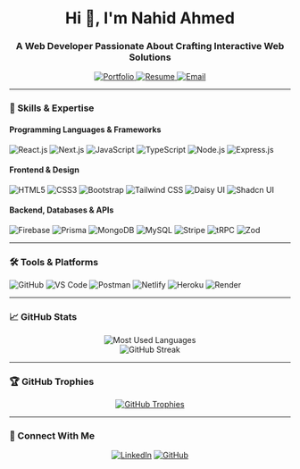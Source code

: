 <h1 align="center">Hi 👋, I'm Nahid Ahmed</h1>
<h3 align="center">A Web Developer Passionate About Crafting Interactive Web Solutions</h3>

<p align="center">
    <a href="https://itsnahid.netlify.app/" target="_blank">
        <img src="https://img.shields.io/badge/-Portfolio-4CAF50?style=for-the-badge&logo=About.me&logoColor=white" alt="Portfolio" />
    </a>
    <a href="https://drive.google.com/file/d/1oortML5fbrtB6oggvL3SlFhcGGyP2pRR/view" target="_blank">
        <img src="https://img.shields.io/badge/-Resume-0077B5?style=for-the-badge&logo=googledrive&logoColor=white" alt="Resume" />
    </a>
    <a href="mailto:ahmednahid1995@gmail.com">
        <img src="https://img.shields.io/badge/-Email-D14836?style=for-the-badge&logo=gmail&logoColor=white" alt="Email" />
    </a>
</p>


---

### 🚀 Skills & Expertise
#### Programming Languages & Frameworks
![React.js](https://img.shields.io/badge/-React.js-61DAFB?logo=react&logoColor=white&style=for-the-badge)
![Next.js](https://img.shields.io/badge/-Next.js-000?logo=nextdotjs&logoColor=white&style=for-the-badge)
![JavaScript](https://img.shields.io/badge/-JavaScript-F7DF1E?logo=javascript&logoColor=black&style=for-the-badge)
![TypeScript](https://img.shields.io/badge/-TypeScript-3178C6?logo=typescript&logoColor=white&style=for-the-badge)
![Node.js](https://img.shields.io/badge/-Node.js-339933?logo=nodedotjs&logoColor=white&style=for-the-badge)
![Express.js](https://img.shields.io/badge/-Express.js-000?logo=express&logoColor=white&style=for-the-badge)

#### Frontend & Design
![HTML5](https://img.shields.io/badge/-HTML5-E34F26?logo=html5&logoColor=white&style=for-the-badge)
![CSS3](https://img.shields.io/badge/-CSS3-1572B6?logo=css3&logoColor=white&style=for-the-badge)
![Bootstrap](https://img.shields.io/badge/-Bootstrap-7952B3?logo=bootstrap&logoColor=white&style=for-the-badge)
![Tailwind CSS](https://img.shields.io/badge/-Tailwind_CSS-06B6D4?logo=tailwindcss&logoColor=white&style=for-the-badge)
![Daisy UI](https://img.shields.io/badge/-Daisy_UI-5A0FC8?logo=daisyui&logoColor=white&style=for-the-badge)
![Shadcn UI](https://img.shields.io/badge/-Shadcn_UI-24292F?logo=tool&logoColor=white&style=for-the-badge)

#### Backend, Databases & APIs
![Firebase](https://img.shields.io/badge/-Firebase-FFCA28?logo=firebase&logoColor=black&style=for-the-badge)
![Prisma](https://img.shields.io/badge/-Prisma-2D3748?logo=prisma&logoColor=white&style=for-the-badge)
![MongoDB](https://img.shields.io/badge/-MongoDB-47A248?logo=mongodb&logoColor=white&style=for-the-badge)
![MySQL](https://img.shields.io/badge/-MySQL-4479A1?logo=mysql&logoColor=white&style=for-the-badge)
![Stripe](https://img.shields.io/badge/-Stripe-008CDD?logo=stripe&logoColor=white&style=for-the-badge)
![tRPC](https://img.shields.io/badge/-tRPC-026AA7?style=for-the-badge)
![Zod](https://img.shields.io/badge/-Zod-000000?style=for-the-badge)

---

### 🛠️ Tools & Platforms
![GitHub](https://img.shields.io/badge/-GitHub-181717?logo=github&logoColor=white&style=for-the-badge)
![VS Code](https://img.shields.io/badge/-VS_Code-007ACC?logo=visualstudiocode&logoColor=white&style=for-the-badge)
![Postman](https://img.shields.io/badge/-Postman-FF6C37?logo=postman&logoColor=white&style=for-the-badge)
![Netlify](https://img.shields.io/badge/-Netlify-00C7B7?logo=netlify&logoColor=white&style=for-the-badge)
![Heroku](https://img.shields.io/badge/-Heroku-430098?logo=heroku&logoColor=white&style=for-the-badge)
![Render](https://img.shields.io/badge/-Render-0466C8?style=for-the-badge)

---

### 📈 GitHub Stats
<p align="center">
    <img src="https://github-readme-stats.vercel.app/api/top-langs?username=nahidahmed02&show_icons=true&locale=en&layout=compact" alt="Most Used Languages" />
    <br>
    <img src="https://streak-stats.demolab.com/?user=nahidahmed02" alt="GitHub Streak" />
</p>

---

### 🏆 GitHub Trophies
<p align="center">
    <a href="https://github.com/ryo-ma/github-profile-trophy"><img src="https://github-profile-trophy.vercel.app/?username=nahidahmed02&margin-w=15" alt="GitHub Trophies" /></a>
</p>

---

### 🤝 Connect With Me
<p align="center">
  <a href="https://linkedin.com/in/nahid-02n" target="blank"><img src="https://img.shields.io/badge/-LinkedIn-0A66C2?logo=linkedin&logoColor=white&style=for-the-badge" alt="LinkedIn" /></a>
  <a href="https://github.com/nahidahmed02" target="blank"><img src="https://img.shields.io/badge/-GitHub-181717?logo=github&logoColor=white&style=for-the-badge" alt="GitHub" /></a>
</p>
